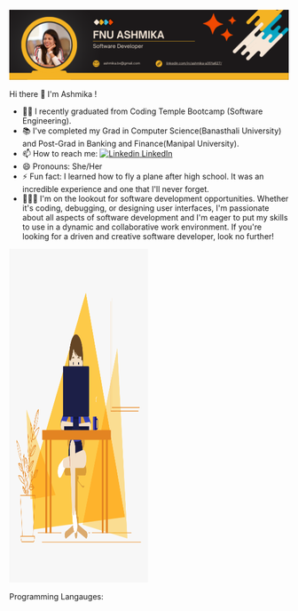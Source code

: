 ![alt text](https://github.com/FnuAshmika/FnuAshmika/blob/main/Fnu%20Ashmika%20(1).png)

Hi there <span class="wave">👋</span> I'm Ashmika !
  
- 👩‍🎓 I recently graduated from Coding Temple Bootcamp (Software Engineering).
- 📚 I've completed my Grad in Computer Science(Banasthali University) and Post-Grad in Banking and Finance(Manipal University).
- 📫 How to reach me: [![Linkedin](https://i.stack.imgur.com/gVE0j.png) LinkedIn](https://www.linkedin.com/in/ashmika-a351a627/)
- 😄 Pronouns: She/Her
-  ⚡ Fun fact: I learned how to fly a plane after high school. It was an incredible experience and one that I'll never forget.
- 👩🏻‍💻 I'm on the lookout for software development opportunities. Whether it's coding, debugging, or designing user interfaces, I'm passionate about all aspects of software development and I'm eager to put my skills to use in a dynamic and collaborative work environment. If you're looking for a driven and creative software developer, look no further!

<img src="https://github.com/FnuAshmika/FnuAshmika/blob/main/coder.gif" alt="coder" style="width: 250px; height: 600px;">



Programming Langauges:

